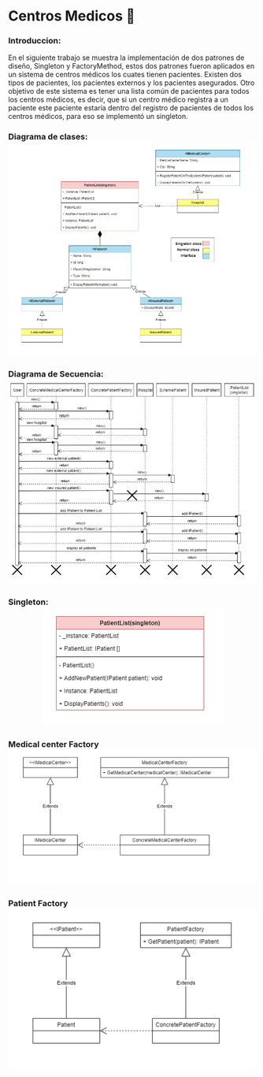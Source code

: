 # Centros Medicos 🏥

### Introduccion:
En el siguiente trabajo se muestra la implementación de dos patrones de diseño, Singleton y FactoryMethod, estos dos patrones fueron aplicados en un sistema de centros médicos los cuates tienen pacientes. Existen dos tipos de pacientes, los pacientes externos y los pacientes asegurados. Otro objetivo de este sistema es tener una lista común de pacientes para todos los centros médicos, es decir, que si un centro médico registra a un paciente este paciente estaría dentro del registro de pacientes de todos los centros médicos, para eso se implementó un singleton.
### Diagrama de clases:<div style="text-align:center"><img src="https://github.com/DussanFreire/Hospital/blob/main/Diagrama%20de%20clases.png" /></div>
### Diagrama de Secuencia:<div style="text-align:center"><img src="https://github.com/DussanFreire/Hospital/blob/main/SequenceDiadram.png" /></div>
### Singleton:<div style="text-align:center"><img src="https://github.com/DussanFreire/Hospital/blob/main/Singleton.png" /></div>
### Medical center Factory<div style="text-align:center"><img src="https://github.com/DussanFreire/Hospital/blob/main/MedicalCenterFactory.png" /></div>
### Patient Factory<div style="text-align:center"><img src="https://github.com/DussanFreire/Hospital/blob/main/PatientFactory.png" /></div>
